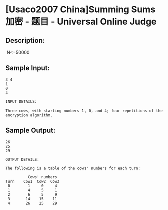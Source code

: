 # [Usaco2007 China]Summing Sums 加密 - 题目 - Universal Online Judge

## Description: 

 N<=50000


## Sample Input: 
```
3 4
1
0
4

INPUT DETAILS:

Three cows, with starting numbers 1, 0, and 4; four repetitions of the
encryption algorithm.

```

## Sample Output: 
```
26
25
29

OUTPUT DETAILS:

The following is a table of the cows' numbers for each turn:

          Cows' numbers
Turn    Cow1  Cow2  Cow3
 0        1     0     4
 1        4     5     1
 2        6     5     9
 3       14    15    11
 4       26    25    29

```

